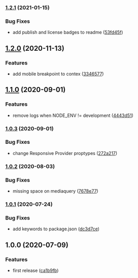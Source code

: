 ### [1.2.1](https://github.com/Farfetch/react-context-responsive/compare/v1.2.0...v1.2.1) (2021-01-15)


### Bug Fixes

* add publish and license badges to readme ([53fd45f](https://github.com/Farfetch/react-context-responsive/commit/53fd45f128fcda8c4a5dcfa9a39cb006d5e152cd))

## [1.2.0](https://github.com/Farfetch/react-context-responsive/compare/v1.1.0...v1.2.0) (2020-11-13)


### Features

* add mobile breakpoint to contex ([3346577](https://github.com/Farfetch/react-context-responsive/commit/3346577b6675226da0bae38fe55809e85db5a208))

## [1.1.0](https://github.com/Farfetch/react-context-responsive/compare/v1.0.3...v1.1.0) (2020-09-01)


### Features

* remove logs when NODE_ENV != development ([4443d51](https://github.com/Farfetch/react-context-responsive/commit/4443d51ba82586d33ec7b33a2ef22baf6afd5e04))

### [1.0.3](https://github.com/Farfetch/react-context-responsive/compare/v1.0.2...v1.0.3) (2020-09-01)


### Bug Fixes

* change Responsive Provider proptypes ([272a217](https://github.com/Farfetch/react-context-responsive/commit/272a217442cfa53bf591da5fded4bcb0ac4e62f7))

### [1.0.2](https://github.com/Farfetch/react-context-responsive/compare/v1.0.1...v1.0.2) (2020-08-03)


### Bug Fixes

* missing space on mediaquery ([7678e77](https://github.com/Farfetch/react-context-responsive/commit/7678e777db6cf4acffcfc14e22569d0c20061e58))

### [1.0.1](https://github.com/Farfetch/react-context-responsive/compare/v1.0.0...v1.0.1) (2020-07-24)


### Bug Fixes

* add keywords to package.json ([dc3d7ce](https://github.com/Farfetch/react-context-responsive/commit/dc3d7ce9452e5b517d245cec8ad7c8c0c9d00c29))

## 1.0.0 (2020-07-09)


### Features

* first release ([ca1b9fb](https://github.com/Farfetch/react-context-responsive/commit/ca1b9fba8e5c046d5b9294aaa7f5b3f9f94f7886))
